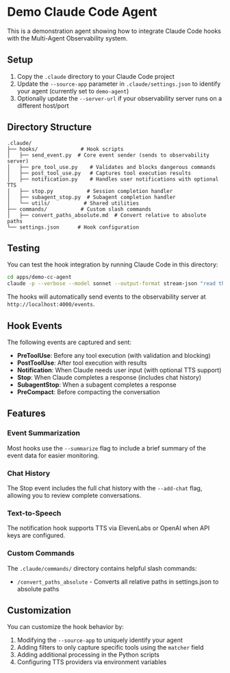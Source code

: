 # Demo Claude Code Agent

This is a demonstration agent showing how to integrate Claude Code hooks with the Multi-Agent Observability system.

## Setup

1. Copy the `.claude` directory to your Claude Code project
2. Update the `--source-app` parameter in `.claude/settings.json` to identify your agent (currently set to `demo-agent`)
3. Optionally update the `--server-url` if your observability server runs on a different host/port

## Directory Structure

```
.claude/
├── hooks/              # Hook scripts
│   ├── send_event.py  # Core event sender (sends to observability server)
│   ├── pre_tool_use.py    # Validates and blocks dangerous commands
│   ├── post_tool_use.py   # Captures tool execution results
│   ├── notification.py    # Handles user notifications with optional TTS
│   ├── stop.py           # Session completion handler
│   ├── subagent_stop.py  # Subagent completion handler
│   └── utils/           # Shared utilities
├── commands/           # Custom slash commands
│   ├── convert_paths_absolute.md  # Convert relative to absolute paths
└── settings.json      # Hook configuration
```

## Testing

You can test the hook integration by running Claude Code in this directory:

```bash
cd apps/demo-cc-agent
claude -p --verbose --model sonnet --output-format stream-json "read the README.md and run ls" > "claude-output.json"
```

The hooks will automatically send events to the observability server at `http://localhost:4000/events`.

## Hook Events

The following events are captured and sent:
- **PreToolUse**: Before any tool execution (with validation and blocking)
- **PostToolUse**: After tool execution with results
- **Notification**: When Claude needs user input (with optional TTS support)
- **Stop**: When Claude completes a response (includes chat history)
- **SubagentStop**: When a subagent completes a response
- **PreCompact**: Before compacting the conversation

## Features

### Event Summarization
Most hooks use the `--summarize` flag to include a brief summary of the event data for easier monitoring.

### Chat History
The Stop event includes the full chat history with the `--add-chat` flag, allowing you to review complete conversations.

### Text-to-Speech
The notification hook supports TTS via ElevenLabs or OpenAI when API keys are configured.

### Custom Commands
The `.claude/commands/` directory contains helpful slash commands:
- `/convert_paths_absolute` - Converts all relative paths in settings.json to absolute paths

## Customization

You can customize the hook behavior by:
1. Modifying the `--source-app` to uniquely identify your agent
2. Adding filters to only capture specific tools using the `matcher` field
3. Adding additional processing in the Python scripts
4. Configuring TTS providers via environment variables